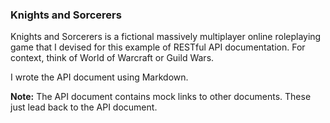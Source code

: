 
### Knights and Sorcerers

Knights and Sorcerers is a fictional massively multiplayer online roleplaying game that I devised for this example of RESTful API documentation. For context, think of World of Warcraft or Guild Wars.

I wrote the API document using Markdown.

**Note:** The API document contains mock links to other documents. These just lead back to the API document.
